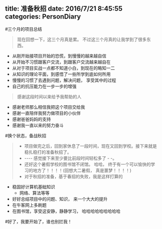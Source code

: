 title: 准备秋招
date: 2016/7/21 8:45:55  
categories: PersonDiary
---


#三个月的项目总结

> 现在回想一下，这三个月真是累。 不过这三个月真的让我学到了很多东西。

- 从刚开始接项目开始的恐慌，到慢慢的越来越自信
- 从开始不习惯跟客户交流，到跟客户交流越来越自在
- 从对于项目实战一点都不知道小白，到现在的略知一二
- 从知识的理论平面，到感悟了一些所学到底如何所用
- 慢慢的习惯了去遇到问题，解决问题， 享受其中的过程
- 自己的抗压能力在一步一步的增强

> 感谢这段时间以来给予我帮助的人

- 感谢老师那么相信我把这个项目交给我
- 感谢一直陪伴我努力做项目的小伙伴
- 感谢爸爸妈妈的支持
- 感谢我一直以来的努力奋斗

#换个状态，备战秋招
>- 项目做完之后，回到家休息了一段时间，现在又回到学校。接下来就是稳扎稳打的准备秋招了。
>- ---- 感觉接下来至少要比前段时间轻松多了 -  -。
>- 还好这个暑假学校的图书馆不闭馆。 哈哈， 终于有一个可以愉快的学习的地方了！！！！(回想大二暑假， 真是噩梦！！！！)
>- 对于秋招的准备，基于春招的失败，我是这样打算的

- 稳固好计算机基础知识
	- 网络、算法等等
- 好好总结项目中的问题、知识， 来一个大大的提升
- 在牛客网上多刷题
- 在图书馆，享受这安静，静静学习， 哈哈哈哈哈哈哈哈哈


#好了，我要开始了，谁也别拦我！